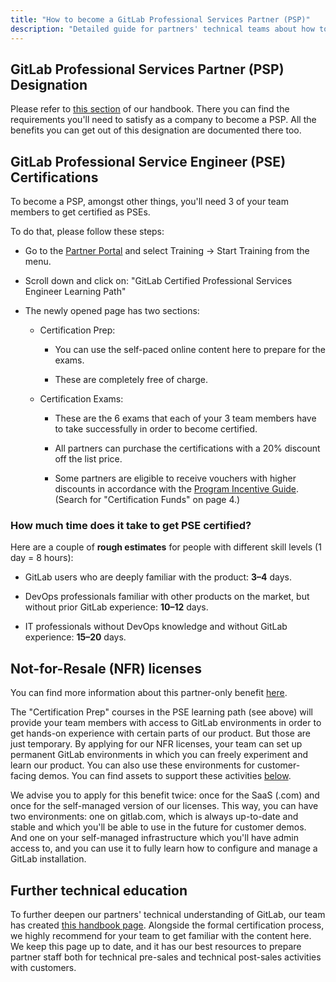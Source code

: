 ```yaml
---
title: "How to become a GitLab Professional Services Partner (PSP)"
description: "Detailed guide for partners' technical teams about how to achieve the PSP designation and then continue learning."
---
```


## GitLab Professional Services Partner (PSP) Designation

Please refer to [this section](https://handbook.gitlab.com/handbook/resellers/channel-program-guide/#gitlab-partner-services-program) of our handbook. There you can find the requirements you'll need to satisfy as a company to become a PSP.
All the benefits you can get out of this designation are documented there too.

## GitLab Professional Service Engineer (PSE) Certifications

To become a PSP, amongst other things, you'll need 3 of your team members to get certified as PSEs.

To do that, please follow these steps:

* Go to the [Partner Portal](https://partners.gitlab.com/) and select Training → Start Training from the menu.

* Scroll down and click on:
"GitLab Certified Professional Services Engineer Learning Path"

* The newly opened page has two sections:

  * Certification Prep:

    * You can use the self-paced online content here to prepare for the exams.

    * These are completely free of charge.

  * Certification Exams:

    * These are the 6 exams that each of your 3 team members have to take successfully in order to become certified.

    * All partners can purchase the certifications with a 20% discount off the list price.

    * Some partners are eligible to receive  vouchers with higher discounts in accordance with the [Program Incentive Guide](https://partners.gitlab.com/prm/English/s/assets?id=712791&renderMode=Collection&q=partner%20incentive%20guide). (Search for "Certification Funds" on page 4.)

### How much time does it take to get PSE certified?

Here are a couple of **rough estimates** for people with different skill levels (1 day \= 8 hours):

* GitLab users who are deeply familiar with the product: **3–4** days.

* DevOps professionals familiar with other products on the market, but without prior GitLab experience: **10–12** days.

* IT professionals without DevOps knowledge and without GitLab experience: **15–20** days.

## Not-for-Resale (NFR) licenses

You can find more information about this partner-only benefit [here](https://handbook.gitlab.com/handbook/resellers/channel-working-with-gitlab/#working-with-gitlab---technical).

The "Certification Prep" courses in the PSE learning path (see above) will provide your team members with access to GitLab environments in order to get hands-on experience with certain parts of our product. But those are just temporary. By applying for our NFR licenses, your team can set up permanent GitLab environments in which you can freely experiment and learn our product. You can also use these environments for customer-facing demos. You can find assets to support these activities [below](#further-technical-education).

We advise you to apply for this benefit twice: once for the SaaS (.com) and once for the self-managed version of our licenses. This way, you can have two environments: one on gitlab.com, which is always up-to-date and stable and which you'll be able to use in the future for customer demos. And one on your self-managed infrastructure which you'll have admin access to, and you can use it to fully learn how to configure and manage a GitLab installation.

## Further technical education

To further deepen our partners' technical understanding of GitLab, our team has created [this handbook page](https://handbook.gitlab.com/handbook/resellers/partner-enablement/). Alongside the formal certification process, we highly recommend for your team to get familiar with the content here. We keep this page up to date, and it has our best resources to prepare partner staff both for technical pre-sales and technical post-sales activities with customers.
